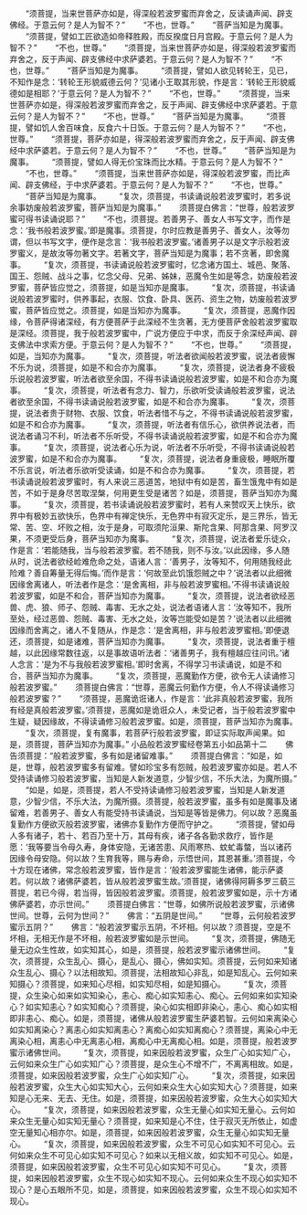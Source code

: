 <!-- { "loadSidebar": true } -->
　　“须菩提，当来世菩萨亦如是，得深般若波罗蜜而弃舍之，反读诵声闻、辟支佛经。于意云何？是人为智不？”
　　“不也，世尊。”
　　“菩萨当知是为魔事。
　　“须菩提，譬如工匠欲造如帝释胜殿，而反揆度日月宫殿。于意云何？是人为智不？”
　　“不也，世尊。”
　　“须菩提，当来世菩萨亦如是，得深般若波罗蜜而弃舍之，反于声闻、辟支佛经中求萨婆若。于意云何？是人为智不？”
　　“不也，世尊。”
　　“菩萨当知是为魔事。
　　“须菩提，譬如人欲见转轮王，见已，不知作是念：‘转轮王形貌威德云何？’见诸小王取其形貌，作是言：‘转轮王形貌威德如是相耶？’于意云何？是人为智不？”
　　“不也，世尊。”
　　“须菩提，当来世菩萨亦如是，得深般若波罗蜜而弃舍之，反于声闻、辟支佛经中求萨婆若。于意云何？是人为智不？”
　　“不也，世尊。”
　　“菩萨当知是为魔事。
　　“须菩提，譬如饥人舍百味食，反食六十日饭。于意云何？是人为智不？”
　　“不也，世尊。”
　　“须菩提，菩萨亦如是，得深般若波罗蜜而弃舍之，反于声闻、辟支佛经中求萨婆若。于意云何？是人为智不？”
　　“不也，世尊。”
　　“菩萨当知是为魔事。
　　“须菩提，譬如人得无价宝珠而比水精。于意云何？是人为智不？”
　　“不也，世尊。”
　　“须菩提，当来世菩萨亦如是，得深般若波罗蜜，而比声闻、辟支佛经，于中求萨婆若。于意云何？是人为智不？”
　　“不也，世尊。”
　　“菩萨当知是为魔事。
　　“复次，须菩提，书读诵说般若波罗蜜时，若多说余事妨废般若波罗蜜，菩萨当知是为魔事。”
　　须菩提白佛言：“世尊，般若波罗蜜可得书读诵说耶？”
　　“不也，须菩提。若善男子、善女人书写文字，而作是念：‘我书般若波罗蜜。’即是魔事。须菩提，尔时应教是善男子、善女人，汝等勿谓，但以书写文字，便作是念言：‘我书般若波罗蜜。’诸善男子以是文字示般若波罗蜜义，是故汝等勿著文字。若著文字，菩萨当知是为魔事；若不贪著，即舍魔事。
　　“复次，须菩提，书读诵说般若波罗蜜时，忆念诸方国土、城邑、聚落、国王、怨贼、战斗之事，忆念父母、兄弟、姊妹，恶魔令生如是等念，妨废般若波罗蜜，菩萨皆应觉之，须菩提，如是当知亦是魔事。
　　“复次，须菩提，书读诵说般若波罗蜜时，供养事起，衣服、饮食、卧具、医药、资生之物，妨废般若波罗蜜，菩萨皆应觉之。须菩提，如是当知亦为魔事。
　　“复次，须菩提，恶魔作因缘，令菩萨得诸深经，有方便菩萨于此深经不生贪著，无方便菩萨舍般若波罗蜜取是深经。须菩提，我于般若波罗蜜中，广说方便应于中求，而反于余深经声闻、辟支佛法中求索方便。于意云何？是人为智不？”
　　“不也，世尊。”
　　“须菩提，如是，当知亦为魔事。
　　“复次，须菩提，听法者欲闻般若波罗蜜，说法者疲懈不乐为说，须菩提，如是不和合亦为魔事。
　　“复次，须菩提，说法者身不疲极乐说般若波罗蜜，听法者欲至余国，不得书读诵说般若波罗蜜，如是不和合亦为魔事。
　　“复次，须菩提，听法者有念力、智力，乐欲听受读诵般若波罗蜜，说法者欲至余国，不得书读诵说般若波罗蜜，如是不和合亦为魔事。
　　“复次，须菩提，说法者贵于财物、衣服、饮食，听法者惜不与之，不得书读诵说般若波罗蜜，如是不和合亦为魔事。
　　“复次，须菩提，听法者有信乐心，欲供养说法者，而说法者诵习不利，听法者不乐听受，不得书读诵说般若波罗蜜，如是不和合亦为魔事。
　　“复次，须菩提，说法者心乐为说，听法者不乐听受，不得书读诵说般若波罗蜜，如是不和合亦为魔事。
　　“复次，须菩提，说法者身重疲极，睡眠所覆不乐言说，听法者乐欲听受读诵，如是不和合亦为魔事。
　　“复次，须菩提，若书读诵说般若波罗蜜时，有人来说三恶道苦，地狱中有如是苦，畜生饿鬼中有如是苦，不如于是身尽苦取涅槃，何用更生受是诸苦？如是，须菩提，菩萨当知亦为魔事。
　　“复次，须菩提，若书读诵说般若波罗蜜时，若有人来赞叹天上快乐，欲界中有极妙五欲快乐，色界中有禅定快乐，无色界中有寂灭定乐，是三界乐，皆无常、苦、空、坏败之相，汝于是身，可取须陀洹果、斯陀含果、阿那含果、阿罗汉果，不须更受后身，菩萨当知亦为魔事。
　　“复次，须菩提，说法者爱乐徒众，作是言：‘若能随我，当与般若波罗蜜。若不随我，则不与汝。’以此因缘，多人随从时，说法者欲经崄难危命之处，语诸人言：‘善男子，汝等知不，何用随我经此险难？善自筹量无得后悔。’而作是言：‘何故至此饥饿怨贼之中？’说法者以此细微因缘舍离诸人，听法者作是念：‘是舍离相，非与般若波罗蜜相。’不得书读诵说般若波罗蜜，如是不和合，菩萨当知亦为魔事。
　　“复次，须菩提，说法者欲经恶兽、虎、狼、师子、怨贼、毒害、无水之处，说法者语诸人言：‘汝等知不，我所至处，经过恶兽、怨贼、毒害、无水之处，汝等岂能受如是苦？’说法者以此细微因缘而舍离之，诸人不复随从，作是念：‘是舍离相，非与般若波罗蜜相。’即便退还，须菩提，如是诸难，菩萨当知亦为魔事。
　　“复次，须菩提，说法者重于檀越，以此因缘常数往返，以是事故语听法者：‘诸善男子，我有檀越应往问讯。’诸人念言：‘是为不与我般若波罗蜜相。’即时舍离，不得学习书读诵说，如是不和合，菩萨当知亦为魔事。
　　“复次，须菩提，恶魔勤作方便，欲令无人读诵修习般若波罗蜜。”
　　须菩提白佛言：“世尊，恶魔云何勤作方便，令人不得读诵修习般若波罗蜜？”
　　“须菩提，恶魔诡诳诸人，作是言：‘此非真般若波罗蜜，我所有经是真般若波罗蜜。’须菩提，恶魔如是诡诳众人，未受记者，当于般若波罗蜜中生疑，疑因缘故，不得读诵修习般若波罗蜜。如是，须菩提，菩萨当知亦为魔事。
　　“复次，须菩提，复有魔事，若菩萨行般若波罗蜜，即证实际取声闻果。如是，须菩提，菩萨当知亦为魔事。”
小品般若波罗蜜经卷第五小如品第十二
　　佛告须菩提：“般若波罗蜜，多有如是诸留难事。”
　　须菩提白佛言：“如是，如是，世尊，般若波罗蜜多有留难。譬如珍宝多有怨贼，般若波罗蜜亦如是。若人不受持读诵修习般若波罗蜜，当知是人新发道意，少智少信，不乐大法，为魔所摄。”
　　“如是，如是，须菩提，若人不受持读诵修习般若波罗蜜，当知是人新发道意，少智少信，不乐大法，为魔所摄。须菩提，般若波罗蜜，虽多有如是魔事及诸留难，若善男子、善女人有能受持书读诵说，当知是等皆是佛力。何以故？恶魔虽复勤作方便欲灭般若波罗蜜，诸佛亦复勤作方便而守护之。
　　“须菩提，譬如母人多有诸子，若十、若百乃至十万，其母有疾，诸子各各勤求救疗，皆作是愿：‘我等要当令母久寿，身体安隐，无诸苦患、风雨寒热、蚊虻毒螫，当以诸药因缘令母安隐。何以故？生育我等，赐与寿命，示悟世间，其恩甚重。’须菩提，今十方现在诸佛，常念般若波罗蜜，皆作是言：‘般若波罗蜜能生诸佛，能示萨婆若。何以故？诸佛萨婆若，皆从般若波罗蜜生故。’须菩提，诸佛得阿耨多罗三藐三菩提，若已今得，若当得，皆因般若波罗蜜。须菩提，般若波罗蜜如是，示十方诸佛萨婆若，亦示世间。”
　　须菩提白佛言：“世尊，如佛所说般若波罗蜜，示诸佛世间。世尊，云何为世间？”
　　佛言：“五阴是世间。”
　　“世尊，云何般若波罗蜜示五阴？”
　　佛言：“般若波罗蜜示五阴，不坏相。何以故？须菩提，空是不坏相，无相无作是不坏相，般若波罗蜜如是示世间。
　　“复次，须菩提，佛随无量无边众生性故，如实知其心，如是，须菩提，般若波罗蜜示诸佛世间。
　　“复次，须菩提，众生乱心、摄心，是乱心、摄心，佛如实知。须菩提，云何如来知诸众生乱心、摄心？以法相故知。须菩提，法相故知心非乱，如是知乱心。云何如来知摄心？须菩提，如来知心尽相，如实知尽相，如是知摄心。
　　“复次，须菩提，众生染心如来如实知染心，恚心、痴心如实知恚心、痴心。云何如来如实知染心？如实知恚心？如实知痴心？须菩提，染心如实相即非染心，恚心、痴心如实相即非恚心、痴心。如是，须菩提，诸佛从般若波罗蜜生萨婆若智。云何如来离染心如实知离染心？离恚心如实知离恚心？离痴心如实知离痴心？须菩提，离染心中无离染心相，离恚心中无离恚心相，离痴心中无离痴心相。如是，须菩提，般若波罗蜜示诸佛世间。
　　“复次，须菩提，如来因般若波罗蜜，众生广心如实知广心，云何如来众生广心如实知广心？须菩提，是众生心不增不广，不离离相故。如是，须菩提，如来因般若波罗蜜，众生广心如实知广心。
　　“复次，须菩提，如来因般若波罗蜜，众生大心如实知大心，云何如来众生大心如实知大心？须菩提，如来知是心无来、无去、无住。如是，须菩提，如来因般若波罗蜜，众生大心如实知大心。
　　“复次，须菩提，如来因般若波罗蜜，众生无量心如实知无量心。云何如来众生无量心如实知无量心？须菩提，如来知是心不住，住于寂灭无所依止，如虚空无量知心相亦尔。如是，须菩提，如来因般若波罗蜜，众生无量心如实知无量心。
　　“复次，须菩提，如来因般若波罗蜜，众生不可见心如实知不可见心。云何如来众生不可见心如实知不可见心？如来以无相义故，如实知不可见心。如是，须菩提，如来因般若波罗蜜，众生不可见心如实知不可见心。
　　“复次，须菩提，如来因般若波罗蜜，众生不现心如实知不现心。云何如来众生不现心如实知不现心？是心五眼所不见，如是，须菩提，如来因般若波罗蜜，众生不现心如实知不现心。
